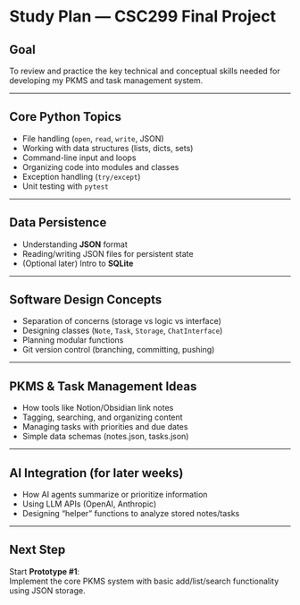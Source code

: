 # Study Plan — CSC299 Final Project

##  Goal
To review and practice the key technical and conceptual skills needed for developing my PKMS and task management system.

---

##  Core Python Topics
- File handling (`open`, `read`, `write`, JSON)
- Working with data structures (lists, dicts, sets)
- Command-line input and loops
- Organizing code into modules and classes
- Exception handling (`try/except`)
- Unit testing with `pytest`

---

## Data Persistence
- Understanding **JSON** format
- Reading/writing JSON files for persistent state
- (Optional later) Intro to **SQLite**

---

## Software Design Concepts
- Separation of concerns (storage vs logic vs interface)
- Designing classes (`Note`, `Task`, `Storage`, `ChatInterface`)
- Planning modular functions
- Git version control (branching, committing, pushing)

---

## PKMS & Task Management Ideas
- How tools like Notion/Obsidian link notes
- Tagging, searching, and organizing content
- Managing tasks with priorities and due dates
- Simple data schemas (notes.json, tasks.json)

---

## AI Integration (for later weeks)
- How AI agents summarize or prioritize information
- Using LLM APIs (OpenAI, Anthropic)
- Designing “helper” functions to analyze stored notes/tasks

---

## Next Step
Start **Prototype #1**:  
Implement the core PKMS system with basic add/list/search functionality using JSON storage.



